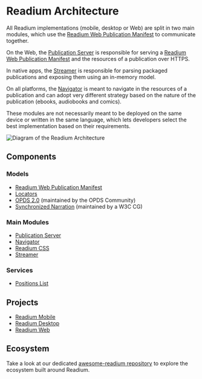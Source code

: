 # Readium Architecture

All Readium implementations (mobile, desktop or Web) are split in two main modules, which use the [Readium Web Publication Manifest](https://readium.org/webpub-manifest/) to communicate together.

On the Web, the [Publication Server](server) is responsible for serving a [Readium Web Publication Manifest](https://readium.org/webpub-manifest/) and the resources of a publication over HTTPS.

In native apps, the [Streamer](streamer) is responsible for parsing packaged publications and exposing them using an in-memory model.

On all platforms, the [Navigator](navigator) is meant to navigate in the resources of a publication and can adopt very different strategy based on the nature of the publication (ebooks, audiobooks and comics).

These modules are not necessarily meant to be deployed on the same device or written in the same language, which lets developers select the best implementation based on their requirements.

![Diagram of the Readium Architecture](other/images/architecture.svg)

## Components

### Models

* [Readium Web Publication Manifest](https://readium.org/webpub-manifest)
* [Locators](models/locators)
* [OPDS 2.0](https://drafts.opds.io/opds-2.0) (maintained by the OPDS Community)
* [Synchronized Narration](https://w3c.github.io/sync-media-pub/archived/synchronized-narration.html) (maintained by a W3C CG)

### Main Modules

* [Publication Server](server)
* [Navigator](navigator)
* [Readium CSS](https://readium.org/readium-css)
* [Streamer](streamer)


### Services

* [Positions List](models/locators/positions)

## Projects

* [Readium Mobile](https://readium.org/mobile)
* [Readium Desktop](https://readium.org/desktop)
* [Readium Web](https://readium.org/web)

## Ecosystem

Take a look at our dedicated [awesome-readium repository](https://github.com/readium/awesome-readium) to explore the ecosystem built around Readium.
